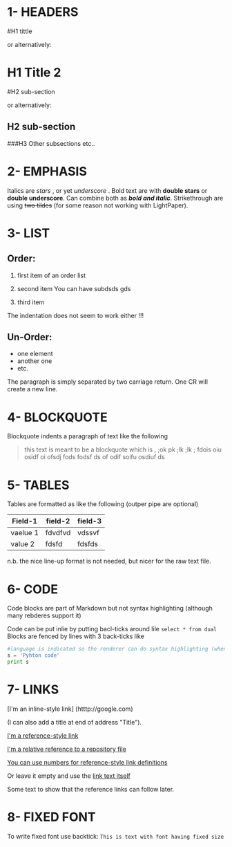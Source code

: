 1- HEADERS
===========


#H1 tittle 

or alternatively:

H1 Title 2
=======

#H2 sub-section

or alternatively:

H2 sub-section
--------------

###H3 Other subsections 
etc..



2- EMPHASIS
============

Italics are *stars* , or yet _underscore_ .  Bold text are with **double stars** or __double underscore__.  Can combine both as **_bold and italic_**.   Strikethrough are using ~~two tildes~~ (for some reason not working with LightPaper).  


3- LIST
=======

Order:
------
1. first item of an order  list
2. second item
  You can have subdsds gds 

3. third item 

The indentation does not seem to work either !!!

Un-Order:
---------
* one element
* another one
* etc.


The paragraph is simply separated by two carriage return.  One CR will create a new line.


4- BLOCKQUOTE
=============

Blockquote indents a paragraph of text like the following

> this text is meant to be a blockquote which is , ;ok pk ;lk ;lk ;
> fdois oiu osidf oi ofsdj fods fodsf ds
> of odif soifu osdiuf ds


5- TABLES
=========

Tables are formatted as like the following (outper pipe are optional)

| Field-1   | field-2  | field-3  |
|-----------|----------|----------|
| vaelue 1  | fdvdfvd  | vdssvf   |
| value 2   | fdsfd    | fdsfds   |

n.b. the nice line-up format is not needed, but nicer for the raw text file.



6- CODE
=======

Code blocks are part of Markdown but not syntax highlighting (although many rebderes support it)

Code can be put inlie by putting bacl-ticks around lile `select * from dual`
Blocks are fenced by lines with 3 back-ticks like

```python
#language is indicated so the renderer can do syntax highlighting (when possible) 
s = 'Pyhton code'
print s
```


7- LINKS
========


[I'm an inline-style link] (htttp://google.com)
 
(I can also add a title at end of address "Title").


[I'm a reference-style link][Arbitrary case-insensitive reference text]

[I'm a relative reference to a repository file](../blob/master/LICENSE)

[You can use numbers for reference-style link definitions][1]

Or leave it empty and use the [link text itself]

Some text to show that the reference links can follow later.

[arbitrary case-insensitive reference text]: https://www.mozilla.org
[1]: http://slashdot.org
[link text itself]: http://www.reddit.com


8- FIXED FONT
=============

To write fixed font use backtick:   `This is text with font having fixed size`


